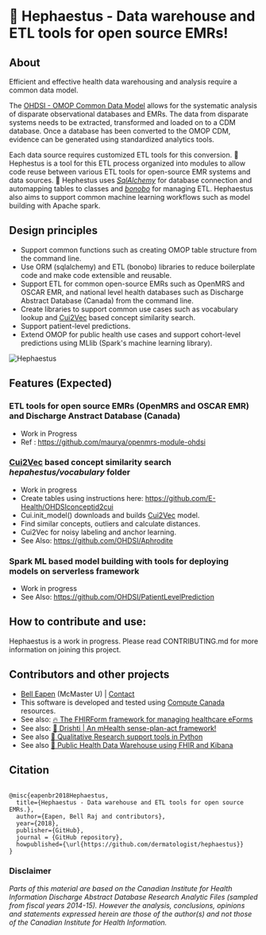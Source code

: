 
# :stars: Hephaestus - Data warehouse and ETL tools for open source EMRs!

## About

Efficient and effective health data warehousing and analysis require a common data model. 

The [OHDSI - OMOP Common Data Model](https://www.ohdsi.org/) allows for the systematic analysis of disparate observational databases and EMRs. The data from disparate systems needs to be extracted, transformed and loaded on to a CDM database. Once a database has been converted to the OMOP CDM, evidence can be generated using standardized analytics tools.

Each data source requires customized ETL tools for this conversion. :stars: Hephestus is a tool for this ETL process organized into modules to allow code reuse between various ETL tools for open-source EMR systems and data sources. :stars: Hephestus uses [*SqlAlchemy*](https://www.sqlalchemy.org/) for database connection and automapping tables to classes and [*bonobo*](https://www.bonobo-project.org/) for managing ETL. Hephaestus also aims to support common machine learning workflows such as model building with Apache spark. 


## Design principles

* Support common functions such as creating OMOP table structure from the command line.
* Use ORM (sqlalchemy) and ETL (bonobo) libraries to reduce boilerplate code and make code extensible and reusable.
* Support ETL for common open-source EMRs such as OpenMRS and OSCAR EMR, and national level health databases such as Discharge Abstract Database (Canada) from the command line.
* Create libraries to support common use cases such as vocabulary lookup and [Cui2Vec](http://cui2vec.dbmi.hms.harvard.edu/) based concept similarity search.
* Support patient-level predictions.
* Extend OMOP for public health use cases and support cohort-level predictions using MLlib (Spark's machine learning library).

![Hephaestus](https://raw.github.com/dermatologist/hephaestus/develop/notes/hephaestus.png)

## Features (Expected)

### ETL tools for open source EMRs (OpenMRS and OSCAR EMR) and Discharge Anstract Database (Canada)
* Work in Progress
* Ref : https://github.com/maurya/openmrs-module-ohdsi

### [Cui2Vec](http://cui2vec.dbmi.hms.harvard.edu/) based concept similarity search *hepahestus/vocabulary* folder
* Work in progress
* Create tables using instructions here: https://github.com/E-Health/OHDSIconceptid2cui
* Cui.init_model() downloads and builds [Cui2Vec](https://arxiv.org/abs/1804.01486) model.
* Find similar concepts, outliers and calculate distances.
* Cui2Vec for noisy labeling and anchor learning.
* See Also: https://github.com/OHDSI/Aphrodite

### Spark ML based model building with tools for deploying models on serverless framework
* Work in progress
* See Also: https://github.com/OHDSI/PatientLevelPrediction

## How to contribute and use:

Hephaestus is a work in progress. Please read CONTRIBUTING.md for more information on joining this project.


## Contributors and other projects

* [Bell Eapen](https://nuchange.ca) (McMaster U) |  [Contact](https://nuchange.ca/contact)
* This software is developed and tested using [Compute Canada](http://www.computecanada.ca) resources.
* See also:  [:fire: The FHIRForm framework for managing healthcare eForms](https://github.com/E-Health/fhirform)
* See also: [:eyes: Drishti | An mHealth sense-plan-act framework!](https://github.com/E-Health/drishti)
* See also [:flashlight: Qualitative Research support tools in Python](https://github.com/dermatologist/nlp-qrmine)
* See also [:hospital: Public Health Data Warehouse using FHIR and Kibana](https://github.com/E-Health/phis-dw)



## Citation

```

@misc{eapenbr2018Hephaestus,
  title={Hephaestus - Data warehouse and ETL tools for open source EMRs.},
  author={Eapen, Bell Raj and contributors},
  year={2018},
  publisher={GitHub},
  journal = {GitHub repository},
  howpublished={\url{https://github.com/dermatologist/hephaestus}}
}

```

### Disclaimer

*Parts of this material are based on the Canadian Institute for Health Information Discharge Abstract Database Research Analytic Files (sampled from fiscal years 2014-15). However the analysis, conclusions, opinions and statements expressed herein are those of the author(s) and not those of the Canadian Institute for Health Information.*
